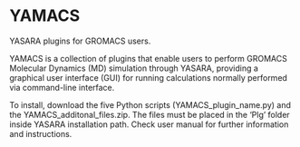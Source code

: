 # YAMACS
YASARA plugins for GROMACS users.

YAMACS is a collection of plugins that enable users to perform GROMACS Molecular Dynamics (MD) simulation through YASARA, providing a graphical user interface (GUI) for running calculations normally performed via command-line interface. 

To install, download the five Python scripts (YAMACS_plugin_name.py) and the YAMACS_additonal_files.zip. The files must be placed in the ‘Plg’ folder inside YASARA installation path. Check user manual for further information and instructions.
